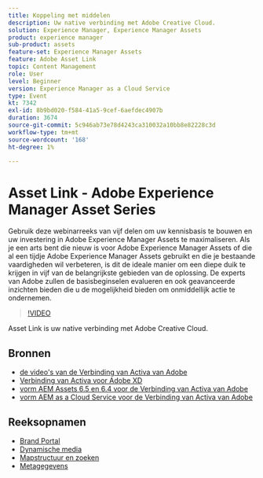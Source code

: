 ```yaml
---
title: Koppeling met middelen
description: Uw native verbinding met Adobe Creative Cloud.
solution: Experience Manager, Experience Manager Assets
product: experience manager
sub-product: assets
feature-set: Experience Manager Assets
feature: Adobe Asset Link
topic: Content Management
role: User
level: Beginner
version: Experience Manager as a Cloud Service
type: Event
kt: 7342
exl-id: 8b9bd020-f584-41a5-9cef-6aefdec4907b
duration: 3674
source-git-commit: 5c946ab73e78d4243ca310032a10bb8e82228c3d
workflow-type: tm+mt
source-wordcount: '168'
ht-degree: 1%

---
```


# Asset Link - Adobe Experience Manager Asset Series

Gebruik deze webinarreeks van vijf delen om uw kennisbasis te bouwen en uw investering in Adobe Experience Manager Assets te maximaliseren. Als je een arts bent die nieuw is voor Adobe Experience Manager Assets of die al een tijdje Adobe Experience Manager Assets gebruikt en die je bestaande vaardigheden wil verbeteren, is dit de ideale manier om een diepe duik te krijgen in vijf van de belangrijkste gebieden van de oplossing. De experts van Adobe zullen de basisbeginselen evalueren en ook geavanceerde inzichten bieden die u de mogelijkheid bieden om onmiddellijk actie te ondernemen.

>[!VIDEO](https://video.tv.adobe.com/v/332127/?quality=12&learn=on&hidetitle=true)

Asset Link is uw native verbinding met Adobe Creative Cloud.

## Bronnen

* [ de video&#39;s van de Verbinding van Activa van Adobe ](https://experienceleague.adobe.com/docs/experience-manager-learn/assets/adobe-asset-link/launch-adobe-asset-link.html)
* [ Verbinding van Activa voor Adobe XD ](https://helpx.adobe.com/enterprise/admin-guide.html/enterprise/using/adobe-asset-link-for-xd.ug.html)
* [ vorm AEM Assets 6.5 en 6.4 voor de Verbinding van Activa van Adobe ](https://helpx.adobe.com/enterprise/using/configure-aem-assets-6-for-asset-link.html)
* [ vorm AEM as a Cloud Service voor de Verbinding van Activa van Adobe ](https://helpx.adobe.com/enterprise/admin-guide.html/enterprise/using/configure-aem-assets-for-asset-link.ug.html)

## Reeksopnamen

* [Brand Portal](brand-portal.md)
* [Dynamische media](dynamic-media.md)
* [Mapstructuur en zoeken](folder-structure-search.md)
* [Metagegevens](metadata.md)
